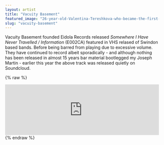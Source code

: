 ```yaml
---
layout: artist
title: "Vacuity Basement"
featured_image: "26-year-old-Valentina-Tereshkova-who-became-the-first-woman-to-travel-in-space-as-seen-in-a-television-transmission-from-her-spacecraft-Vostok-6-on-June-16-1963.-AP-photoTass.jpg"
slug: "vacuity-basement"
---
```

Vacuity Basement founded Eidola Records released *Somewhere I Have Never Travelled / Information* (E002CA) featured in VHS relased of Swindon based bands. Before being barred from playing due to excessive volume. They have continued to record albeit sporadically - and although nothing has been released in almost 15 years bar material bootlegged my Joseph Martin - earlier this year the above track was released quietly on Soundcloud.

{% raw %}
<iframe width="100%" height="166" scrolling="no" frameborder="no" src="https://w.soundcloud.com/player/?url=https%3A//api.soundcloud.com/tracks/92550989&amp;color=ff5500&amp;auto_play=false&amp;hide_related=false&amp;show_comments=true&amp;show_user=true&amp;show_reposts=false"></iframe>
{% endraw %}
